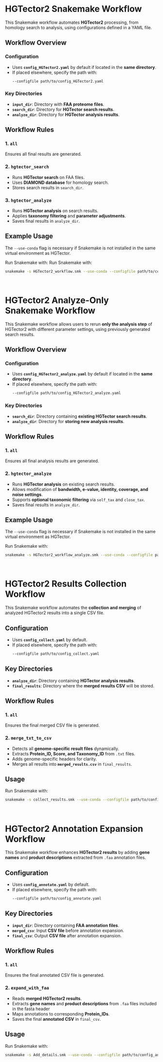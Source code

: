 # HGTector2 Snakemake Workflow

This Snakemake workflow automates **HGTector2** processing, from homology search to analysis, using configurations defined in a YAML file.

## Workflow Overview

### Configuration
- Uses **`config_HGTector2.yaml`** by default if located in the **same directory**.
- If placed elsewhere, specify the path with:
  ```bash
  --configfile path/to/config_HGTector2.yaml
  ```

### Key Directories
- **`input_dir`**: Directory with **FAA proteome files**.
- **`search_dir`**: Directory for **HGTector search results**.
- **`analyze_dir`**: Directory for **HGTector analysis results**.

## Workflow Rules

### 1. `all`
Ensures all final results are generated.

### 2. `hgtector_search`
- Runs **HGTector search** on FAA files.
- Uses **DIAMOND database** for homology search.
- Stores search results in `search_dir`.

### 3. `hgtector_analyze`
- Runs **HGTector analysis** on search results.
- Applies **taxonomy filtering** and **parameter adjustments**.
- Saves final results in `analyze_dir`.

## Example Usage
The `--use-conda` flag is necessary if Snakemake is not installed in the same virtual environment as HGTector.

Run Snakemake with:
Run Snakemake with:
```bash
snakemake -s HGTector2_workflow.smk --use-conda --configfile path/to/config_HGTector2.yaml
```

<br>

# HGTector2 Analyze-Only Snakemake Workflow

This Snakemake workflow allows users to rerun **only the analysis step** of HGTector2 with different parameter settings, using previously generated search results.

## Workflow Overview

### Configuration
- Uses **`config_HGTector2_analyze.yaml`** by default if located in the **same directory**.
- If placed elsewhere, specify the path with:
  ```bash
  --configfile path/to/config_HGTector2_analyze.yaml
  ```

### Key Directories
- **`search_dir`**: Directory containing **existing HGTector search results**.
- **`analyze_dir`**: Directory for **storing new analysis results**.

## Workflow Rules

### 1. `all`
Ensures all final analysis results are generated.

### 2. `hgtector_analyze`
- Runs **HGTector analysis** on existing search results.
- Allows modification of **bandwidth, e-value, identity, coverage, and noise settings**.
- Supports **optional taxonomic filtering** via `self_tax` and `close_tax`.
- Saves final results in `analyze_dir`.

## Example Usage
The `--use-conda` flag is necessary if Snakemake is not installed in the same virtual environment as HGTector.

Run Snakemake with:
```bash
snakemake -s HGTector2_workflow_analyze.smk --use-conda --configfile path/to/config_HGTector2_analyze.yaml
```
<br>

# HGTector2 Results Collection Workflow

This Snakemake workflow automates the **collection and merging** of analyzed HGTector2 results into a single CSV file.

## Configuration
- Uses **`config_collect.yaml`** by default.
- If placed elsewhere, specify the path with:
  ```bash
  --configfile path/to/config_collect.yaml
  ```

## Key Directories
- **`analyze_dir`**: Directory containing **HGTector analysis results**.
- **`final_results`**: Directory where the **merged results CSV** will be stored.

## Workflow Rules

### 1. `all`
Ensures the final merged CSV file is generated.

### 2. `merge_txt_to_csv`
- Detects all **genome-specific result files** dynamically.
- Extracts **Protein_ID, Score, and Taxonomy_ID** from `.txt` files.
- Adds genome-specific headers for clarity.
- Merges all results into **`merged_results.csv`** in `final_results`.

## Usage
Run Snakemake with:
```bash
snakemake -s collect_results.smk --use-conda --configfile path/to/config_collect.yaml
```

<br>

# HGTector2 Annotation Expansion Workflow

This Snakemake workflow enhances **HGTector2 results** by adding **gene names** and **product descriptions** extracted from `.faa` annotation files.

## Configuration

- Uses **`config_annotate.yaml`** by default.
- If placed elsewhere, specify the path with:
  ```bash
  --configfile path/to/config_annotate.yaml
  ```

## Key Directories

- **`input_dir`**: Directory containing **FAA annotation files**.
- **`merged_csv`**: Input **CSV file** before annotation expansion.
- **`final_csv`**: Output **CSV file** after annotation expansion.

## Workflow Rules

### 1. `all`

Ensures the final annotated CSV file is generated.

### 2. `expand_with_faa`

- Reads **merged HGTector2 results**.
- Extracts **gene names** and **product descriptions** from `.faa` files included in the fasta header
- Maps annotations to corresponding **Protein\_IDs**.
- Saves the final **annotated CSV** in `final_csv`.

## Usage

Run Snakemake with:

```bash
snakemake -s Add_details.smk --use-conda --configfile path/to/config_annotate.yaml
```










